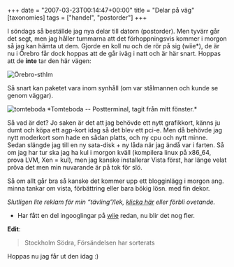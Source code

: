+++
date = "2007-03-23T00:14:47+00:00"
title = "Delar på väg"
[taxonomies]
tags = ["handel", "postorder"]
+++

I söndags så beställde jag nya delar till datorn (postorder). Men tyvärr går det segt, men jag håller tummarna att det förhoppningsvis kommer i morgon så jag kan hämta ut dem. Gjorde en koll nu och de rör på sig (wiie*), de är nu i Örebro får dock hoppas att de går iväg i natt och är här snart. Hoppas att de **inte** tar den här vägen:

<img id="image365" src="/images/2007/03/paket-loc.png" alt="Örebro-sthlm" />

Så snart kan paketet vara inom synhåll (om var stålmannen och kunde se genom väggar).

<img id="image366" src="/images/2007/03/tomteboda.jpg" alt="tomteboda" />  
*Tomteboda -- Postterminal, tagit från mitt fönster.*

Så vad är det? Jo saken är det att jag behövde ett nytt grafikkort, känns ju dumt och köpa ett agp-kort idag så det blev ett pci-e. Men då behövde jag nytt moderkort som hade en sådan platts, och ny cpu och nytt minne. Sedan slängde jag till en ny sata-disk + ny låda när jag ändå var i farten. Så om jag har tur ska jag ha kul i morgon kväll (kompilera linux på x86_64, prova LVM, Xen = kul), men jag kanske installerar Vista först, har länge velat pröva det men min nuvarande är på tok för slö.

Så om allt går bra så kanske det kommer upp ett blogginlägg i morgon ang. minna tankar om vista, förbättring eller bara bökig lösn. med fin dekor.

*Slutligen lite reklam för min &#8220;tävling&#8221;/lek, [klicka här][1] eller förbli ovetande.*

* Har fått en del ingooglingar på [wiie][2] redan, nu blir det nog fler.

**Edit**:

> Stockholm Södra, Försändelsen har sorterats

Hoppas nu jag får ut den idag :) 



<small></small>

 [1]: https://nsg.cc/post/2007/gissa-vemvad-1/
 [2]: https://nsg.cc/post/2006/wiie/
